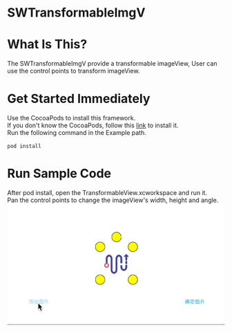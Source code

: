 # SWTransformableImgV

# What Is This?
The SWTransformableImgV provide a transformable imageView, User can use the control points to transform imageView.

# Get Started Immediately

Use the CocoaPods to install this framework.<br>
If you don't know the CocoaPods, follow this [link](https://guides.cocoapods.org/using/getting-started.html#getting-started) to install it.<br>
Run the following command in the Example path.<br>
```
pod install
```

# Run Sample Code

After pod install, open the TransformableView.xcworkspace and run it.<br>
Pan the control points to change the imageView's width, height and angle.<br>
![image](https://github.com/JianBinWu/SWTransformableImgV/blob/master/Asset/transformableImgV.gif)


